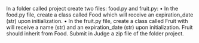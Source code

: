 In a folder called project create two files: food.py and fruit.py:
•	In the food.py file, create a class called Food which will receive an expiration_date (str) upon initialization.
•	In the fruit.py file, create a class called Fruit with will receive a name (str) and an expiration_date (str) upon initialization. 
Fruit should inherit from Food.
Submit in Judge a zip file of the folder project.
